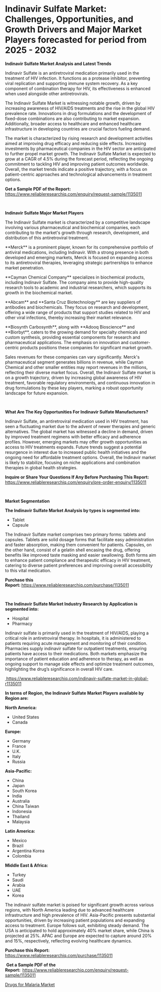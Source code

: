 <p><h1>Indinavir Sulfate Market: Challenges, Opportunities, and Growth Drivers and Major Market Players forecasted for period from 2025 - 2032</h1></p><p><strong>Indinavir Sulfate Market Analysis and Latest Trends</strong></p>
<p><p>Indinavir Sulfate is an antiretroviral medication primarily used in the treatment of HIV infection. It functions as a protease inhibitor, preventing viral replication and supporting immune system recovery. As a key component of combination therapy for HIV, its effectiveness is enhanced when used alongside other antiretrovirals.</p><p>The Indinavir Sulfate Market is witnessing notable growth, driven by increasing awareness of HIV/AIDS treatments and the rise in the global HIV prevalence rate. Innovations in drug formulations and the development of fixed-dose combinations are also contributing to market expansion. Additionally, broader access to healthcare and enhanced healthcare infrastructure in developing countries are crucial factors fueling demand.</p><p>The market is characterized by rising research and development activities aimed at improving drug efficacy and reducing side effects. Increasing investments by pharmaceutical companies in the HIV sector are anticipated to further propel market growth. The Indinavir Sulfate Market is expected to grow at a CAGR of 4.5% during the forecast period, reflecting the ongoing commitment to tackling HIV and improving patient outcomes worldwide. Overall, the market trends indicate a positive trajectory, with a focus on patient-centric approaches and technological advancements in treatment options.</p></p>
<p><strong>Get a Sample PDF of the Report:&nbsp;</strong> <a href="https://www.reliableresearchiq.com/enquiry/request-sample/1135011?utm_campaign=3282&utm_medium=2&utm_source=Github&utm_content=ia&utm_term=08032025&utm_id=indinavir-sulfate">https://www.reliableresearchiq.com/enquiry/request-sample/1135011</a></p>
<p>&nbsp;</p>
<p><strong>Indinavir Sulfate Major Market Players</strong></p>
<p><p>The Indinavir Sulfate market is characterized by a competitive landscape involving various pharmaceutical and biochemical companies, each contributing to the market's growth through research, development, and distribution of this antiretroviral treatment.</p><p>**Merck** is a prominent player, known for its comprehensive portfolio of antiviral medications, including Indinavir. With a strong presence in both developed and emerging markets, Merck is focused on expanding access to its antiretroviral therapies, leveraging strategic partnerships to enhance market penetration.</p><p>**Cayman Chemical Company** specializes in biochemical products, including Indinavir Sulfate. The company aims to provide high-quality research tools to academic and industrial researchers, which supports its growth in the biochemical market. </p><p>**Abcam** and **Santa Cruz Biotechnology** are key suppliers of antibodies and biochemicals. They focus on research and development, offering a wide range of products that support studies related to HIV and other viral infections, thereby increasing their market relevance.</p><p>**Biosynth Carbosynth**, along with **Adooq Bioscience** and **Biorbyt**, caters to the growing demand for specialty chemicals and custom synthesis, providing essential components for research and pharmaceutical applications. The emphasis on innovation and customer-centric products positions these companies for significant market growth.</p><p>Sales revenues for these companies can vary significantly. Merck's pharmaceutical segment generates billions in revenue, while Cayman Chemical and other smaller entities may report revenues in the millions, reflecting their diverse market focus. Overall, the Indinavir Sulfate market is on a growth trajectory, driven by increasing global awareness of HIV treatment, favorable regulatory environments, and continuous innovation in drug formulations by these key players, marking a robust opportunity landscape for future expansion.</p></p>
<p>&nbsp;</p>
<p><strong>What Are The Key Opportunities For Indinavir Sulfate Manufacturers?</strong></p>
<p><p>Indinavir Sulfate, an antiretroviral medication used in HIV treatment, has seen a fluctuating market due to the advent of newer therapies and generic alternatives. The global market has witnessed a decline in demand, driven by improved treatment regimens with better efficacy and adherence profiles. However, emerging markets may offer growth opportunities as access to HIV treatments expands. Future trends suggest a potential resurgence in interest due to increased public health initiatives and the ongoing need for affordable treatment options. Overall, the Indinavir market is likely to stabilize, focusing on niche applications and combination therapies in global health strategies.</p></p>
<p><strong>Inquire or Share Your Questions If Any Before Purchasing This Report:</strong> <a href="https://www.reliableresearchiq.com/enquiry/pre-order-enquiry/1135011?utm_campaign=3282&utm_medium=2&utm_source=Github&utm_content=ia&utm_term=08032025&utm_id=indinavir-sulfate">https://www.reliableresearchiq.com/enquiry/pre-order-enquiry/1135011</a></p>
<p>&nbsp;</p>
<p><strong>Market Segmentation</strong></p>
<p><strong>The Indinavir Sulfate Market Analysis by types is segmented into:</strong></p>
<p><ul><li>Tablet</li><li>Capsule</li></ul></p>
<p><p>The Indinavir Sulfate market comprises two primary forms: tablets and capsules. Tablets are solid dosage forms that facilitate easy administration and faster absorption, making them convenient for patients. Capsules, on the other hand, consist of a gelatin shell encasing the drug, offering benefits like improved taste masking and easier swallowing. Both forms aim to enhance patient compliance and therapeutic efficacy in HIV treatment, catering to diverse patient preferences and improving overall accessibility to this vital medication.</p></p>
<p><strong>Purchase this Report:&nbsp;</strong><a href="https://www.reliableresearchiq.com/purchase/1135011?utm_campaign=3282&utm_medium=2&utm_source=Github&utm_content=ia&utm_term=08032025&utm_id=indinavir-sulfate">https://www.reliableresearchiq.com/purchase/1135011</a></p>
<p>&nbsp;</p>
<p><strong>The Indinavir Sulfate Market Industry Research by Application is segmented into:</strong></p>
<p><ul><li>Hospital</li><li>Pharmacy</li></ul></p>
<p><p>Indinavir sulfate is primarily used in the treatment of HIV/AIDS, playing a critical role in antiretroviral therapy. In hospitals, it is administered to patients requiring acute management and monitoring of their condition. Pharmacies supply indinavir sulfate for outpatient treatments, ensuring patients have access to their medications. Both markets emphasize the importance of patient education and adherence to therapy, as well as ongoing support to manage side effects and optimize treatment outcomes, highlighting the drug’s significance in overall HIV care.</p></p>
<p><a href="https://www.reliableresearchiq.com/indinavir-sulfate-market-in-global-r1135011?utm_campaign=3282&utm_medium=2&utm_source=Github&utm_content=ia&utm_term=08032025&utm_id=indinavir-sulfate">&nbsp;https://www.reliableresearchiq.com/indinavir-sulfate-market-in-global-r1135011</a></p>
<p><strong>In terms of Region, the Indinavir Sulfate Market Players available by Region are:</strong></p>
<p>
    <p> <strong> North America: </strong>
        <ul>
            <li>United States</li>
            <li>Canada</li>
        </ul>
        </p> 
    <p> <strong> Europe: </strong>
        <ul>
            <li>Germany</li>
            <li>France</li>
            <li>U.K.</li>
            <li>Italy</li>
            <li>Russia</li>
        </ul>
        </p> 
    <p> <strong> Asia-Pacific: </strong>
        <ul>
            <li>China</li>
            <li>Japan</li>
            <li>South Korea</li>
            <li>India</li>
            <li>Australia</li>
            <li>China Taiwan</li>
            <li>Indonesia</li>
            <li>Thailand</li>
            <li>Malaysia</li>
        </ul>
        </p> 
    <p> <strong> Latin America: </strong>
        <ul>
            <li>Mexico</li>
            <li>Brazil</li>
            <li>Argentina Korea</li>
            <li>Colombia</li>
        </ul>
        </p> 
    <p> <strong> Middle East & Africa: </strong>
        <ul>
            <li>Turkey</li>
            <li>Saudi</li>
            <li>Arabia</li>
            <li>UAE</li>
            <li>Korea</li>
        </ul>
    </p>
    </p>
<p><p>The indinavir sulfate market is poised for significant growth across various regions, with North America leading due to advanced healthcare infrastructure and high prevalence of HIV. Asia-Pacific presents substantial opportunities, driven by increasing patient populations and expanding access to treatment. Europe follows suit, exhibiting steady demand. The USA is anticipated to hold approximately 40% market share, while China is projected at 25%. APAC and Europe are expected to capture around 20% and 15%, respectively, reflecting evolving healthcare dynamics.</p></p>
<p><strong>Purchase this Report: </strong><a href="https://www.reliableresearchiq.com/purchase/1135011?utm_campaign=3282&utm_medium=2&utm_source=Github&utm_content=ia&utm_term=08032025&utm_id=indinavir-sulfate">https://www.reliableresearchiq.com/purchase/1135011</a></p>
<p>&nbsp;<strong>Get a Sample PDF of the Report:&nbsp;&nbsp;</strong><a href="https://www.reliableresearchiq.com/enquiry/request-sample/1135011?utm_campaign=3282&utm_medium=2&utm_source=Github&utm_content=ia&utm_term=08032025&utm_id=indinavir-sulfate">https://www.reliableresearchiq.com/enquiry/request-sample/1135011</a></p>
<p><strong></strong></p>
<p><p><a href="https://github.com/denbelnmer50/Market-Research-Report-List-1/blob/main/drugs-for-malaria-market.md?utm_campaign=3282&utm_medium=2&utm_source=Github&utm_content=ia&utm_term=08032025&utm_id=indinavir-sulfate">Drugs for Malaria Market</a></p></p>